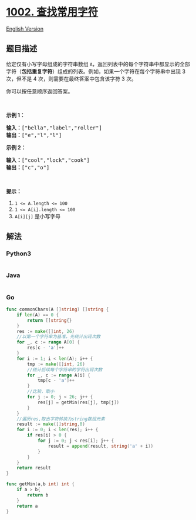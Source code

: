 # [1002. 查找常用字符](https://leetcode-cn.com/problems/find-common-characters)

[English Version](/solution/1000-1099/1002.Find%20Common%20Characters/README_EN.md)

## 题目描述
<!-- 这里写题目描述 -->
<p>给定仅有小写字母组成的字符串数组 <code>A</code>，返回列表中的每个字符串中都显示的全部字符（<strong>包括重复字符</strong>）组成的列表。例如，如果一个字符在每个字符串中出现 3 次，但不是 4 次，则需要在最终答案中包含该字符 3 次。</p>

<p>你可以按任意顺序返回答案。</p>

<p>&nbsp;</p>

<p><strong>示例 1：</strong></p>

<pre><strong>输入：</strong>[&quot;bella&quot;,&quot;label&quot;,&quot;roller&quot;]
<strong>输出：</strong>[&quot;e&quot;,&quot;l&quot;,&quot;l&quot;]
</pre>

<p><strong>示例 2：</strong></p>

<pre><strong>输入：</strong>[&quot;cool&quot;,&quot;lock&quot;,&quot;cook&quot;]
<strong>输出：</strong>[&quot;c&quot;,&quot;o&quot;]
</pre>

<p>&nbsp;</p>

<p><strong>提示：</strong></p>

<ol>
	<li><code>1 &lt;= A.length &lt;= 100</code></li>
	<li><code>1 &lt;= A[i].length &lt;= 100</code></li>
	<li><code>A[i][j]</code> 是小写字母</li>
</ol>



## 解法
<!-- 这里可写通用的实现逻辑 -->


<!-- tabs:start -->

### **Python3**
<!-- 这里可写当前语言的特殊实现逻辑 -->

```python

```

### **Java**
<!-- 这里可写当前语言的特殊实现逻辑 -->

```java

```

### **Go**
```go
func commonChars(A []string) []string {
    if len(A) == 0 {
        return []string{}
    }
    res := make([]int, 26)
    //以第一个字符串为基准，先统计出现次数
    for _, c := range A[0] {
        res[c - 'a']++
    }
    for i := 1; i < len(A); i++ {
        tmp := make([]int, 26)
        //统计后续每个字符串的字符出现次数
        for _, c := range A[i] {
            tmp[c - 'a']++
        }
        //比较，取小
        for j := 0; j < 26; j++ {
            res[j] = getMin(res[j], tmp[j])
        }
    }
    //遍历res,取出字符转换为string数组元素
    result := make([]string,0)
    for i := 0; i < len(res); i++ {
        if res[i] > 0 {
            for j := 0; j < res[i]; j++ {
                result = append(result, string('a' + i))
            }
        }
    }
    return result
}

func getMin(a,b int) int {
    if a > b{
        return b
    }
    return a
}

```

<!-- tabs:end -->
<!-- tabs:end -->